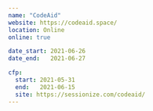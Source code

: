```yaml
---
name: "CodeAid"
website: https://codeaid.space/
location: Online
online: true

date_start: 2021-06-26
date_end:   2021-06-27

cfp:
  start: 2021-05-31
  end:   2021-06-15
  site: https://sessionize.com/codeaid/
---
```

